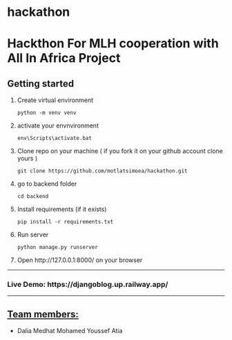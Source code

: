 # hackathon
<h1>Hackthon For MLH cooperation with All In Africa Project</h1>

<h2>Getting started</h2>
<ol>
<li>Create virtual environment

```shell
python -m venv venv
```
</li>

<li> activate your envnvironment
  
  ```shell
  env\Scripts\activate.bat
  ```
</li>
<li>Clone repo on your machine ( if you fork it on your github account clone yours )

```shell
git clone https://github.com/motlatsimoea/hackathon.git
```
</li>

<li>go to backend folder

```shell
cd backend
```
</li>
<li>Install requirements (if it exists)

```shell
pip install -r requirements.txt
```
</li>


<li>Run server

```shell
python manage.py runserver
```
</li>
<li>
Open http://127.0.0.1:8000/ on your browser
</li>
</ol>
<hr>
<h3>Live Demo: https://djangoblog.up.railway.app/</h3>
<hr>
<h2><u>Team members:</u></h2>
<ul>
<li>Dalia Medhat Mohamed Youssef Atia</li>
